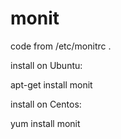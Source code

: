 # monit
code from /etc/monitrc .

install on Ubuntu:

apt-get install monit

install on Centos:

yum install monit

